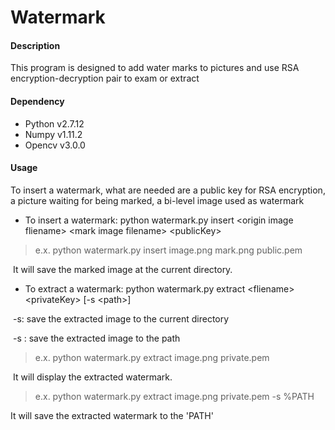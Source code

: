 # Watermark

#### Description

This program is designed to add water marks to pictures and use RSA encryption-decryption pair to exam or extract  

#### Dependency

- Python v2.7.12
- Numpy v1.11.2
- Opencv v3.0.0

#### Usage

To insert a watermark, what are needed are a public key for RSA encryption, a picture waiting for being marked, a bi-level image used as watermark



- To insert a watermark: python watermark.py insert \<origin image fliename\> \<mark image filename\> \<publicKey\>

> e.x. python watermark.py insert image.png mark.png public.pem

​	It will save the marked image at the current directory. 

- To extract a watermark: python watermark.py extract \<fliename\> \<privateKey\> [-s \<path\>]

​	-s: save the extracted image to the current directory

​	-s <path>: save the extracted image to the path	

   > e.x. python watermark.py extract image.png private.pem

​	It will display the extracted watermark.
   
   > e.x. python watermark.py extract image.png private.pem -s %PATH

   It will save the extracted watermark to the 'PATH'
